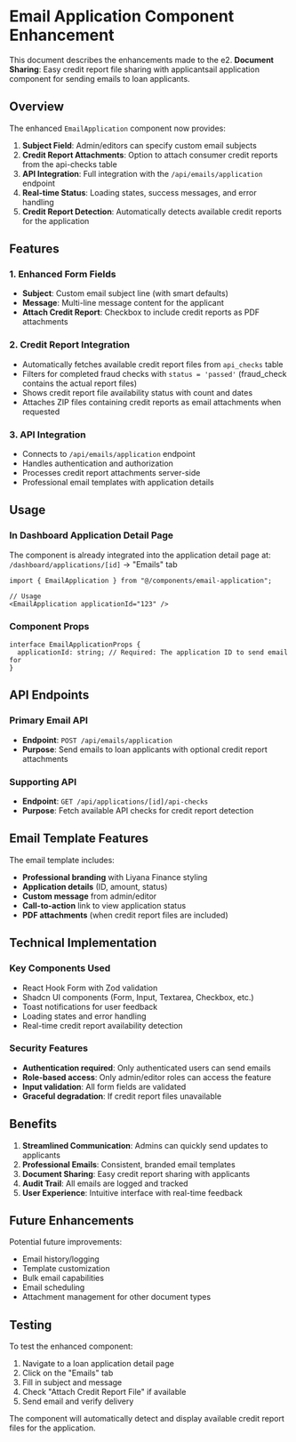 # Email Application Component Enhancement

This document describes the enhancements made to the e2. **Document Sharing**: Easy credit report file sharing with applicantsail application component for sending emails to loan applicants.

## Overview

The enhanced `EmailApplication` component now provides:

1. **Subject Field**: Admin/editors can specify custom email subjects
2. **Credit Report Attachments**: Option to attach consumer credit reports from the api-checks table
3. **API Integration**: Full integration with the `/api/emails/application` endpoint
4. **Real-time Status**: Loading states, success messages, and error handling
5. **Credit Report Detection**: Automatically detects available credit reports for the application

## Features

### 1. Enhanced Form Fields

- **Subject**: Custom email subject line (with smart defaults)
- **Message**: Multi-line message content for the applicant
- **Attach Credit Report**: Checkbox to include credit reports as PDF attachments

### 2. Credit Report Integration

- Automatically fetches available credit report files from `api_checks` table
- Filters for completed fraud checks with `status = 'passed'` (fraud_check contains the actual report files)
- Shows credit report file availability status with count and dates
- Attaches ZIP files containing credit reports as email attachments when requested

### 3. API Integration

- Connects to `/api/emails/application` endpoint
- Handles authentication and authorization
- Processes credit report attachments server-side
- Professional email templates with application details

## Usage

### In Dashboard Application Detail Page

The component is already integrated into the application detail page at:
`/dashboard/applications/[id]` → "Emails" tab

```tsx
import { EmailApplication } from "@/components/email-application";

// Usage
<EmailApplication applicationId="123" />
```

### Component Props

```tsx
interface EmailApplicationProps {
  applicationId: string; // Required: The application ID to send email for
}
```

## API Endpoints

### Primary Email API
- **Endpoint**: `POST /api/emails/application`
- **Purpose**: Send emails to loan applicants with optional credit report attachments

### Supporting API
- **Endpoint**: `GET /api/applications/[id]/api-checks`
- **Purpose**: Fetch available API checks for credit report detection

## Email Template Features

The email template includes:

- **Professional branding** with Liyana Finance styling
- **Application details** (ID, amount, status)
- **Custom message** from admin/editor
- **Call-to-action** link to view application status
- **PDF attachments** (when credit report files are included)

## Technical Implementation

### Key Components Used

- React Hook Form with Zod validation
- Shadcn UI components (Form, Input, Textarea, Checkbox, etc.)
- Toast notifications for user feedback
- Loading states and error handling
- Real-time credit report availability detection

### Security Features

- **Authentication required**: Only authenticated users can send emails
- **Role-based access**: Only admin/editor roles can access the feature  
- **Input validation**: All form fields are validated
- **Graceful degradation**: If credit report files unavailable

## Benefits

1. **Streamlined Communication**: Admins can quickly send updates to applicants
2. **Professional Emails**: Consistent, branded email templates
3. **Document Sharing**: Easy credit report sharing with applicants
4. **Audit Trail**: All emails are logged and tracked
5. **User Experience**: Intuitive interface with real-time feedback

## Future Enhancements

Potential future improvements:
- Email history/logging
- Template customization
- Bulk email capabilities
- Email scheduling
- Attachment management for other document types

## Testing

To test the enhanced component:

1. Navigate to a loan application detail page
2. Click on the "Emails" tab
3. Fill in subject and message
4. Check "Attach Credit Report File" if available
5. Send email and verify delivery

The component will automatically detect and display available credit report files for the application.
